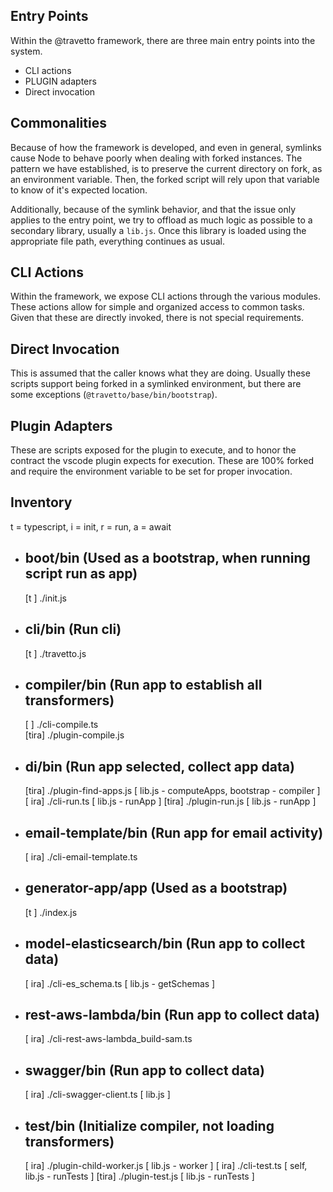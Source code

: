 Entry Points
------------------

Within the @travetto framework, there are three main entry points into the system.  

- CLI actions
- PLUGIN adapters
- Direct invocation

## Commonalities

Because of how the framework is developed, and even in general, symlinks cause Node to behave poorly when dealing with forked instances.  The pattern we have established, is to preserve the current directory on fork, as an environment variable.  Then, the forked script will rely upon that variable to know of it's expected location.  

Additionally, because of the symlink behavior, and that the issue only applies to the entry point, we try to offload as much logic as possible to a secondary library, usually a `lib.js`.  Once this library is loaded using the appropriate file path, everything continues as usual.


## CLI Actions

Within the framework, we expose CLI actions through the various modules.  These actions allow for simple and organized access to common tasks. Given that these are directly invoked, there is not special requirements.  

## Direct Invocation

This is assumed that the caller knows what they are doing.  Usually these scripts support being forked in a symlinked environment, but there are some exceptions (`@travetto/base/bin/bootstrap`).

## Plugin Adapters

These are scripts exposed for the plugin to execute, and to honor the contract the vscode plugin expects for execution.  These are 100% forked and require the environment variable to be set for proper invocation.

## Inventory 
t = typescript, i = init, r = run, a = await

* boot/bin (Used as a bootstrap, when running script run as app)
  ------------------------------------------------------
  [t   ] ./init.js                

* cli/bin (Run cli)
  ------------------------------------------------------
  [t   ] ./travetto.js

* compiler/bin (Run app to establish all transformers)
  ------------------------------------------------------
  [    ] ./cli-compile.ts  
  [tira] ./plugin-compile.js

* di/bin (Run app selected, collect app data)
  ------------------------------------------------------
  [tira] ./plugin-find-apps.js           [ lib.js - computeApps, bootstrap - compiler ]
  [ ira] ./cli-run.ts    [ lib.js - runApp ] 
  [tira] ./plugin-run.js [ lib.js - runApp ]

* email-template/bin (Run app for email activity)
  ------------------------------------------------------
  [ ira] ./cli-email-template.ts  

* generator-app/app (Used as a bootstrap)
  ------------------------------------------------------
  [t   ] ./index.js                        

* model-elasticsearch/bin (Run app to collect data)
  ------------------------------------------------------
  [ ira] ./cli-es_schema.ts [ lib.js - getSchemas ] 

* rest-aws-lambda/bin (Run app to collect data)
  ------------------------------------------------------
  [ ira] ./cli-rest-aws-lambda_build-sam.ts  

* swagger/bin  (Run app to collect data)
  ------------------------------------------------------
  [ ira] ./cli-swagger-client.ts [ lib.js ] 

* test/bin (Initialize compiler, not loading transformers)
  ------------------------------------------------------
  [ ira] ./plugin-child-worker.js          [ lib.js - worker ]
  [ ira] ./cli-test.ts    [ self, lib.js - runTests ]
  [tira] ./plugin-test.js [ lib.js - runTests ]